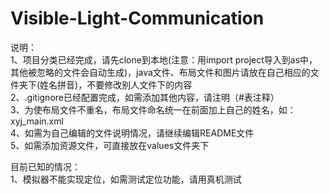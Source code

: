 # Visible-Light-Communication
说明：\
1、项目分类已经完成，请先clone到本地(注意：用import project导入到as中，其他被忽略的文件会自动生成)，java文件、布局文件和图片请放在自己相应的文件夹下(姓名拼音)，不要修改别人文件下的内容\
2、.gitignore已经配置完成，如需添加其他内容，请注明（#表注释）\
3、为使布局文件不重名，布局文件命名统一在前面加上自己的姓名，如：xyj_main.xml\
4、如需为自己编辑的文件说明情况，请继续编辑README文件\
5、如需添加资源文件，可直接放在values文件夹下

目前已知的情况：\
1、模拟器不能实现定位，如需测试定位功能，请用真机测试

